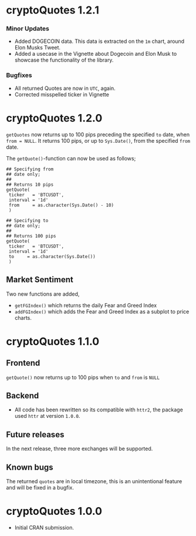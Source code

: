 # cryptoQuotes 1.2.1

### Minor Updates

* Added DOGECOIN data. This data is extracted on the `1m` chart, around Elon Musks Tweet.
* Added a usecase in the Vignette about Dogecoin and Elon Musk to showcase the functionality of the library.

### Bugfixes

* All returned Quotes are now in `UTC`, again.
* Corrected misspelled ticker in Vignette 

# cryptoQuotes 1.2.0

`getQuotes` now returns up to 100 pips preceding the specified `to` date, when `from = NULL`. It returns 100 pips, or up to `Sys.Date()`, from the specified `from` date.

The `getQuote()`-function can now be used as follows;

```
## Specifying from
## date only;
##
## Returns 10 pips
getQuote(
 ticker   = 'BTCUSDT',
 interval = '1d'
 from     = as.character(Sys.Date() - 10)
 )
```

```
## Specifying to
## date only;
##
## Returns 100 pips
getQuote(
 ticker   = 'BTCUSDT',
 interval = '1d'
 to     = as.character(Sys.Date())
 )
```

## Market Sentiment

Two new functions are added,

* `getFGIndex()` which returns the daily Fear and Greed Index
* `addFGIndex()` which adds the Fear and Greed Index as a subplot to price charts.


# cryptoQuotes 1.1.0

## Frontend

`getQuote()` now returns up to 100 pips when `to` and `from` is `NULL`

## Backend

* All code has been rewritten so its compatible with `httr2`, the package used `httr` at version `1.0.0`.

## Future releases

In the next release, three more exchanges will be supported. 

## Known bugs

The returned `quotes` are in local timezone, this is an unintentional feature and will be fixed in a bugfix.


# cryptoQuotes 1.0.0

* Initial CRAN submission.
